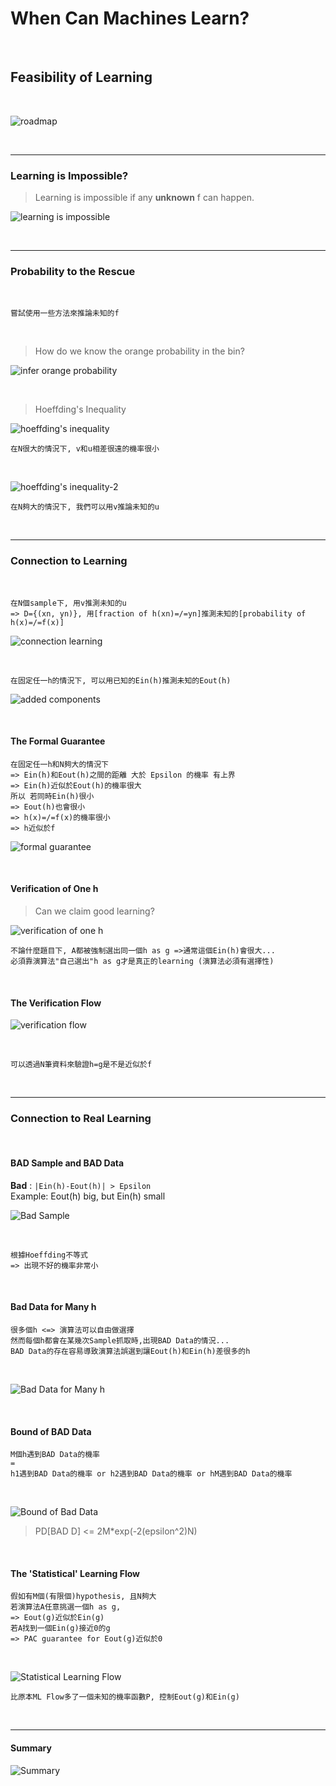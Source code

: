 # When Can Machines Learn?

<br />

## Feasibility of Learning

<br />

![roadmap](https://github.com/linda2020130/Notes_ML-Foundations/blob/master/Pictures/Week%204/roadmap%20w4.PNG)

<br />

***

### Learning is Impossible?

> Learning is impossible if any **unknown** f can happen.

![learning is impossible](https://github.com/linda2020130/Notes_ML-Foundations/blob/master/Pictures/Week%204/learning%20is%20impossible.PNG)

<br />

***

### Probability to the Rescue

<br />

```
嘗試使用一些方法來推論未知的f
```

<br />

> How do we know the orange probability in the bin?

![infer orange probability](https://github.com/linda2020130/Notes_ML-Foundations/blob/master/Pictures/Week%204/infer%20orange%20probability.PNG
)

<br />

> Hoeffding's Inequality

![hoeffding's inequality](https://github.com/linda2020130/Notes_ML-Foundations/blob/master/Pictures/Week%204/hoeffding's%20inequality.PNG)

```
在N很大的情況下, v和u相差很遠的機率很小
```

<br />

![hoeffding's inequality-2](https://github.com/linda2020130/Notes_ML-Foundations/blob/master/Pictures/Week%204/hoeffding's%20inequality-2.PNG)

```
在N夠大的情況下, 我們可以用v推論未知的u
```

<br />

***

### Connection to Learning

<br />

```
在N個sample下, 用v推測未知的u 
=> D={(xn, yn)}, 用[fraction of h(xn)=/=yn]推測未知的[probability of h(x)=/=f(x)]
```

![connection learning](https://github.com/linda2020130/Notes_ML-Foundations/blob/master/Pictures/Week%204/connection%20to%20learning.PNG)

<br />

```
在固定任一h的情況下, 可以用已知的Ein(h)推測未知的Eout(h)
```

![added components](https://github.com/linda2020130/Notes_ML-Foundations/blob/master/Pictures/Week%204/added%20components.PNG)

<br />

#### The Formal Guarantee

```
在固定任一h和N夠大的情況下
=> Ein(h)和Eout(h)之間的距離 大於 Epsilon 的機率 有上界
=> Ein(h)近似於Eout(h)的機率很大
所以 若同時Ein(h)很小
=> Eout(h)也會很小
=> h(x)=/=f(x)的機率很小
=> h近似於f
```

![formal guarantee](https://github.com/linda2020130/Notes_ML-Foundations/blob/master/Pictures/Week%204/formal%20guarantee.PNG)

<br />

#### Verification of One h

> Can we claim good learning?

![verification of one h](https://github.com/linda2020130/Notes_ML-Foundations/blob/master/Pictures/Week%204/verification%20of%20one%20h.PNG)

```
不論什麼題目下, A都被強制選出同一個h as g =>通常這個Ein(h)會很大...
必須靠演算法"自己選出"h as g才是真正的learning (演算法必須有選擇性)
```

<br />

#### The Verification Flow

![verification flow](https://github.com/linda2020130/Notes_ML-Foundations/blob/master/Pictures/Week%204/verification%20flow.PNG)

<br />

```
可以透過N筆資料來驗證h=g是不是近似於f
```

<br />

***

### Connection to Real Learning

<br />

#### BAD Sample and BAD Data

**Bad** : `|Ein(h)-Eout(h)| > Epsilon`
<br />
Example: Eout(h) big, but Ein(h) small

![Bad Sample](https://github.com/linda2020130/Notes_ML-Foundations/blob/master/Pictures/Week%204/bad%20sample.PNG)

<br />

```
根據Hoeffding不等式
=> 出現不好的機率非常小
```

<br />

#### Bad Data for Many h

```
很多個h <=> 演算法可以自由做選擇
然而每個h都會在某幾次Sample抓取時,出現BAD Data的情況...
BAD Data的存在容易導致演算法誤選到讓Eout(h)和Ein(h)差很多的h
```

<br />

![Bad Data for Many h](https://github.com/linda2020130/Notes_ML-Foundations/blob/master/Pictures/Week%204/bad%20data%20for%20many%20h.PNG)

<br />

#### Bound of BAD Data

```
M個h遇到BAD Data的機率
=
h1遇到BAD Data的機率 or h2遇到BAD Data的機率 or hM遇到BAD Data的機率
```

<br />

![Bound of Bad Data](https://github.com/linda2020130/Notes_ML-Foundations/blob/master/Pictures/Week%204/bound%20of%20bad%20data.PNG)

> PD[BAD D] <= 2M*exp(-2(epsilon^2)N)

<br />

#### The 'Statistical' Learning Flow

```
假如有M個(有限個)hypothesis, 且N夠大
若演算法A任意挑選一個h as g,
=> Eout(g)近似於Ein(g)
若A找到一個Ein(g)接近0的g
=> PAC guarantee for Eout(g)近似於0
```

<br />

![Statistical Learning Flow](https://github.com/linda2020130/Notes_ML-Foundations/blob/master/Pictures/Week%204/statistical%20learning%20flow.PNG
)

```
比原本ML Flow多了一個未知的機率函數P, 控制Eout(g)和Ein(g)
```

<br />

***

#### Summary

![Summary](https://github.com/linda2020130/Notes_ML-Foundations/blob/master/Pictures/Week%204/summary.PNG)

